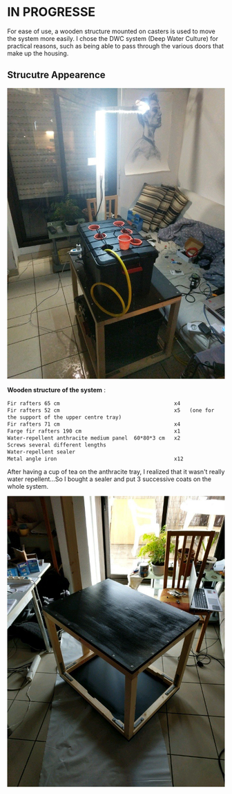 # IN PROGRESSE

For ease of use, a wooden structure mounted on casters is used to move the system more easily. I chose the DWC system (Deep Water Culture) for practical reasons, such as being able to pass through the various doors that make up the housing.

## Strucutre Appearence
![alt text](https://github.com/Tungdil-main-dor/IGROWTECH/blob/master/images/Final_step_Structure.jpeg "pictures of the final structure")


**Wooden structure of the system** :

    
    Fir rafters 65 cm                                     x4
    Fir rafters 52 cm                                     x5   (one for the support of the upper centre tray)
    Fir rafters 71 cm                                     x4
    Farge fir rafters 190 cm                              x1
    Water-repellent anthracite medium panel  60*80*3 cm   x2
    Screws several different lengths
    Water-repellent sealer
    Metal angle iron                                      x12
    


After having a cup of tea on the anthracite tray, I realized that it wasn't really water repellent...So I bought a sealer and put 3 successive coats on the whole system.


![alt text](https://github.com/Tungdil-main-dor/IGROWTECH/blob/master/images/water-proof_sealer.jpeg "pictures of the water-proof sealer steps applied on the structure")


